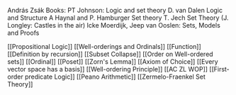 András Zsák
Books:
PT Johnson: Logic and set theory
D. van Dalen Logic and Structure
A Haynal and P. Hamburger Set theory
T. Jech Set Theory
(J. Longley: Castles in the air)
Icke Moerdijk, Jeep van Ooslen: Sets, Models and Proofs

[[Propositional Logic]]
[[Well-orderings and Ordinals]]
[[Function]]
[[Definition by recursion]]
[[Subset Collapse]]
[[Order on Well-ordered sets]]
[[Ordinal]]
[[Poset]]
[[Zorn's Lemma]]
[[Axiom of Choice]]
[[Every vector space has a basis]]
[[Well-ordering Principle]]
[[AC ZL WOP]]
[[First-order predicate Logic]]
[[Peano Arithmetic]]
[[Zermelo-Fraenkel Set Theory]]

